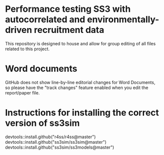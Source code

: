 # Performance testing SS3 with autocorrelated and environmentally-driven recruitment data
This repository is designed to house and allow for group editing of all files related to this project.

# Word documents
GitHub does not show line-by-line editorial changes for Word Documents, so please have the "track changes" feature enabled when you edit the report/paper file.

# Instructions for installing the correct version of ss3sim
  devtools::install.github("r4ss/r4ss@master")
  devtools::install.github("ss3sim/ss3sim@master")
  devtools::install.github("ss3sim/ss3models@master")
